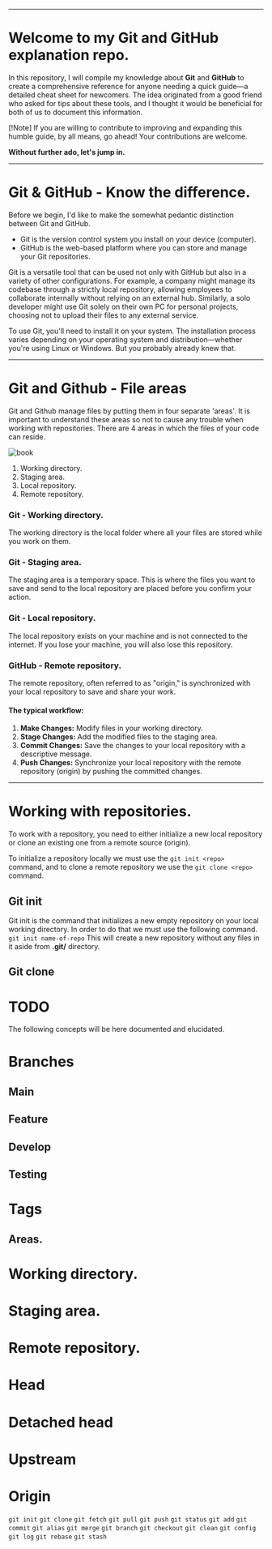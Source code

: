 
--- 
   
# Welcome to my Git and GitHub explanation repo.
In this repository, I will compile my knowledge about **Git** and **GitHub** to create a comprehensive reference for anyone needing a quick guide—a detailed cheat sheet for newcomers. The idea originated from a good friend who asked for tips about these tools, and I thought it would be beneficial for both of us to document this information. 

[!Note]
If you are willing to contribute to improving and expanding this humble guide, by all means, go ahead! Your contributions are welcome.

**Without further ado, let's jump in.**
   
--- 

# Git & GitHub - Know the difference.
Before we begin, I'd like to make the somewhat pedantic distinction between Git and GitHub. 
- Git is the version control system you install on your device (computer).
- GitHub is the web-based platform where you can store and manage your Git repositories.
   
Git is a versatile tool that can be used not only with GitHub but also in a variety of other configurations. For example, a company might manage its codebase through a strictly local repository, allowing employees to collaborate internally without relying on an external hub. Similarly, a solo developer might use Git solely on their own PC for personal projects, choosing not to upload their files to any external service. 

To use Git, you'll need to install it on your system. The installation process varies depending on your operating system and distribution—whether you're using Linux or Windows. But you probably already knew that.

---

# Git and Github - File areas
Git and Github manage files by putting them in four separate 'areas'. It is important to understand these areas so not to cause any trouble when working with repositories. There are 4 areas in which the files of your code can reside. 

![book](https://github.com/user-attachments/assets/48145eed-e5bc-400e-a194-9846997c761b)

1. Working directory.
2. Staging area.
3. Local repository.
4. Remote repository.

### Git - Working directory.
The working directory is the local folder where all your files are stored while you work on them.

### Git - Staging area.
The staging area is a temporary space. This is where the files you want to save and send to the local repository are placed before you confirm your action.

### Git - Local repository.
The local repository exists on your machine and is not connected to the internet. If you lose your machine, you will also lose this repository.

### GitHub - Remote repository.
The remote repository, often referred to as "origin," is synchronized with your local repository to save and share your work.

#### The typical workflow:
   
1. **Make Changes:** Modify files in your working directory.
2. **Stage Changes:** Add the modified files to the staging area.
3. **Commit Changes:** Save the changes to your local repository with a descriptive message.
4. **Push Changes:** Synchronize your local repository with the remote repository (origin) by pushing the committed changes.

---

# Working with repositories.
To work with a repository, you need to either initialize a new local repository or clone an existing one from a remote source (origin).

To initialize a repository locally we must use the `git init <repo> ` command, and to clone a remote repository we use the `git clone <repo>` command.

## Git init
Git init is the command that initializes a new empty repository on your local working directory. In order to do that we must use the following command.
`git init name-of-repo`
This will create a new repository without any files in it aside from **.git/** directory.

## Git clone


# TODO
The following concepts will be here documented and elucidated.

# Branches
## Main
## Feature
## Develop
## Testing

# Tags


## Areas.

# Working directory.
# Staging area.
# Remote repository.

# Head
# Detached head
# Upstream
# Origin


`git init`
`git clone`
`git fetch`
`git pull`
`git push`
`git status`
`git add`
`git commit`
`git alias`
`git merge`
`git branch`
`git checkout`
`git clean`
`git config`
`git log`
`git rebase`
`git stash`




